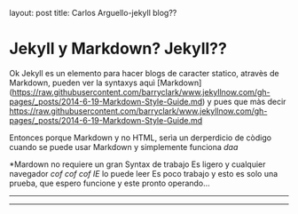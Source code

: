 layout: post
title: Carlos Arguello-jekyll blog??

# Jekyll y Markdown? Jekyll??

Ok Jekyll es un elemento para hacer blogs de caracter statico, atravès de Markdown, pueden ver la syntaxys aquì
[Markdown] (https://raw.githubusercontent.com/barryclark/www.jekyllnow.com/gh-pages/_posts/2014-6-19-Markdown-Style-Guide.md) y pues que màs decir <https://raw.githubusercontent.com/barryclark/www.jekyllnow.com/gh-pages/_posts/2014-6-19-Markdown-Style-Guide.md>

Entonces porque Markdown y no HTML, serìa un derperdicio de còdigo cuando se puede usar Markdown y simplemente funciona _daa_

*Mardown no requiere un gran Syntax de trabajo
Es ligero y cualquier navegador _cof cof cof_ _IE_ lo puede leer
Es poco trabajo y esto es solo una prueba, que espero funcione y este pronto operando...

----
****
